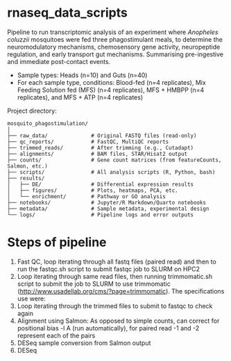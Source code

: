 # rnaseq_data_scripts

Pipeline to run transcriptomic analysis of an experiment where _Anopheles coluzzii_ mosquitoes were fed three phagostimulant meals, to determine the neuromodulatory mechanisms, chemosensory gene activity, neuropeptide regulation, and early transport gut mechanisms. Summarising pre-ingestive and immediate post-contact events.

* Sample types: Heads (n=10) and Guts (n=40)
* For each sample type, conditions: Blood-fed (n=4 replicates), Mix Feeding Solution fed (MFS) (n=4 replicates), MFS + HMBPP (n=4 replicates), and MFS + ATP (n=4 replicates)

Project directory:

```text
mosquito_phagostimulation/
│
├── raw_data/              # Original FASTQ files (read-only)
├── qc_reports/            # FastQC, MultiQC reports
├── trimmed_reads/         # After trimming (e.g., Cutadapt)
├── alignments/            # BAM files, STAR/Hisat2 output
├── counts/                # Gene count matrices (from featureCounts, Salmon, etc.)
├── scripts/               # All analysis scripts (R, Python, bash)
├── results/
│   ├── DE/                # Differential expression results
│   ├── figures/           # Plots, heatmaps, PCA, etc.
│   └── enrichment/        # Pathway or GO analysis
├── notebooks/             # Jupyter/R Markdown/Quarto notebooks
├── metadata/              # Sample metadata, experimental design
└── logs/                  # Pipeline logs and error outputs
```

# Steps of pipeline

1) Fast QC, loop iterating through all fastq files (paired read) and then to run the fastqc.sh script to submit fastqc job to SLURM on HPC2
2) Loop iterating through same read files, then running trimmomatic.sh script to submit the job to SLURM to use trimmomatic (http://www.usadellab.org/cms/?page=trimmomatic). The specifications use were:
3) Loop iterating through the trimmed files to submit to fastqc to check again
4) Alignment using Salmon: As opposed to simple counts, can correct for positional bias -l A (run automatically), for paired read -1 and -2 represent each of the pairs
5) DESeq sample conversion from Salmon output
6) DESeq
